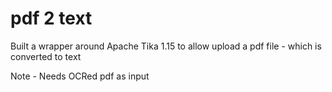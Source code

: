 # pdf 2 text 
Built a wrapper around Apache Tika 1.15 to allow upload a pdf file - which is converted to text   

Note - Needs OCRed pdf as input 